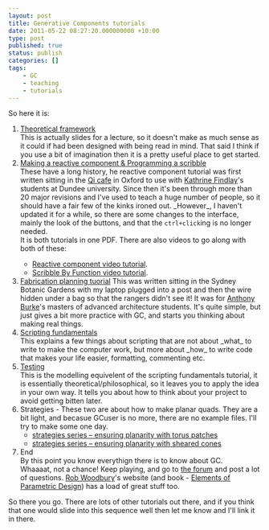 ```yaml
---
layout: post
title: Generative Components tutorials
date: 2011-05-22 08:27:20.000000000 +10:00
type: post
published: true
status: publish
categories: []
tags:
    - GC
    - teaching
    - tutorials
---
```


<p>So here it is:</p>
<ol>
<li><a href="{{ site.baseurl }}/assets/tutorials/GC/20090220%20GC%20theoretical%20framework.pdf">Theoretical framework</a> <br />
    This is actually slides for a lecture, so it doesn't make as much sense as it could if had been designed with being read in mind. That said I think if you use a bit of imagination then it is a pretty useful place to get started.</li>
<li><a href="{{ site.baseurl }}/assets/tutorials/GC/2009%2003%2030%20Making%20a%20reactive%20component%20and%20Programming%20a%20Scribble.pdf">Making a reactive component &amp; Programming a scribble </a><br />
    These have a long history, he reactive component tutorial was first written sitting in the <a href="http://www.qi.com/news/item.php?id=1">Qi cafe</a> in Oxford to use with <a href="http://www.ushida-findlay.com/profile/about-the-practice/">Kathrine Findlay</a>'s students at Dundee university. Since then it's been through more than 20 major revisions and I've used to teach a huge number of people, so it should have a fair few of the kinks ironed out. _However_, I haven't updated it for a while, so there are some changes to the interface, mainly the look of the buttons, and that the <code>ctrl+click</code>ing is no longer needed.<br />
    It is both tutorials in one PDF. There are also videos to go along with both of these:&nbsp;</p>
<ul>
<li><a href="http://vimeo.com/2598293">Reactive component video tutorial</a>.</li>
<li><a href="http://vimeo.com/3408974">Scribble By Function video tutorial</a>.</li>
</ul>
</li>
<li><a href="{{ site.baseurl }}/assets/tutorials/GC/fabrication%20planning%20tuorial.pdf">Fabrication planning tuorial</a> This was written sitting in the Sydney Botanic Gardens with my laptop plugged into a post and then the wire hidden under a bag so that the rangers didn't see it! It was for <a title="His offshore bio" href="http://offshorestudio.net/?p=7">Anthony Burke</a>'s masters of advanced architecture students. It's quite simple, but just gives a bit more practice with GC, and starts you thinking about making real things.</li>
<li><a href="{{ site.baseurl }}/assets/tutorials/GC/20080502_scripting_fundamentals.pdf">Scripting fundamentals</a><br />
    This explains a few things about scripting that are not about _what_ to write to make the computer work, but more about _how_ to write code that makes your life easier, formatting, commenting etc.</li>
<li><a href="{{ site.baseurl }}/assets/tutorials/GC/testing.pdf">Testing</a><br />
    This is the modelling equivelent of the scripting fundamentals tutorial, it is essentially theoretical/philosophical, so it leaves you to apply the idea in your own way. It tells you about how to think about your project to avoid getting bitten later. </li>
<li>Strategies - These two are about how to make planar quads. They are a bit light, and becasue GCuser is no more, there are no example files. I'll try to make some one day.
<ul>
<li><a title="Permanent Link to " rel="bookmark" href="http://www.notionparallax.co.uk/wordpress//?p=73">strategies series – ensuring planarity with torus patches</a></li>
<li><a href="http://www.notionparallax.co.uk/wordpress//?p=72">strategies series – ensuring planarity with sheared cones</a></li>
</ul>
</li>
<li>End<br />
    By this point you know everythign there is to know about GC.<br />
    Whaaaat, not a chance! Keep playing, and go to <a href="http://communities.bentley.com/products/products_generativecomponents/f/360.aspx">the forum</a> and post a lot of questions. <a href="http://www.google.com.au/search?sourceid=chrome&ie=UTF-8&q=rob+woodbury" title="The woodburger!!">Rob Woodbury</a>'s <a href="http://www.elementsofparametricdesign.com/"> </a> website (and book - <a href="http://www.amazon.co.uk/gp/product/0415779871/ref=as_li_ss_tl?ie=UTF8&tag=notioparal-21&linkCode=as2&camp=1634&creative=19450&creativeASIN=0415779871">Elements of Parametric Design</a>) has a load of great stuff too.</li>
</ol>
<p>So there you go. There are lots of other tutorials out there, and if you think that one would slide into this sequence well then let me know and I'll link it in there.</p>
